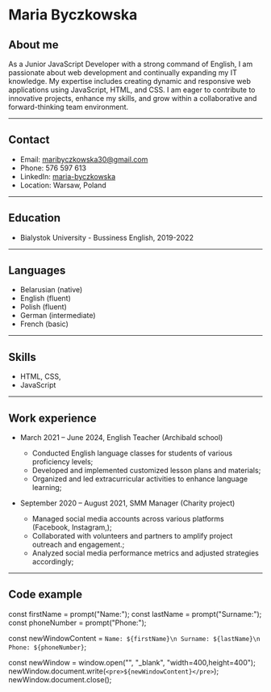 # Maria Byczkowska

## About me 
As a Junior JavaScript Developer with a strong command of English, I am passionate about web development and continually expanding my IT knowledge. 
My expertise includes creating dynamic and responsive web applications using JavaScript, HTML, and CSS. 
I am eager to contribute to innovative projects, enhance my skills, and grow within a collaborative and forward-thinking team environment.
**************

## Contact
 - Email: maribyczkowska30@gmail.com
 - Phone: 576 597 613
 - LinkedIn: [maria-byczkowska](https://www.linkedin.com/in/maria-byczkowska-2187b8236/)
 - Location: Warsaw, Poland

*********

## Education
 - Bialystok University - Bussiness English, 2019-2022

***********

## Languages
 - Belarusian (native)
 - English (fluent)
 - Polish (fluent)
 - German (intermediate)
 - French (basic)

*********

## Skills
- HTML, CSS, 
- JavaScript

**********

## Work experience 

- March 2021 – June 2024, English Teacher (Archibald school)
  - Conducted English language classes for students of various proficiency levels;
  - Developed and implemented customized lesson plans and materials;
  - Organized and led extracurricular activities to enhance language learning;
 

- September 2020 – August 2021, SMM Manager (Charity project)
  - Managed social media accounts across various platforms (Facebook, Instagram,);
  - Collaborated with volunteers and partners to amplify project outreach and engagement.;
  - Analyzed social media performance metrics and adjusted strategies accordingly;

********* 

## Code example

const firstName = prompt("Name:");
const lastName = prompt("Surname:");
const phoneNumber = prompt("Phone:");


const newWindowContent = `
    Name: ${firstName}\n
    Surname: ${lastName}\n
    Phone: ${phoneNumber}
`;

const newWindow = window.open("", "_blank", "width=400,height=400");
newWindow.document.write(`<pre>${newWindowContent}</pre>`);
newWindow.document.close();

